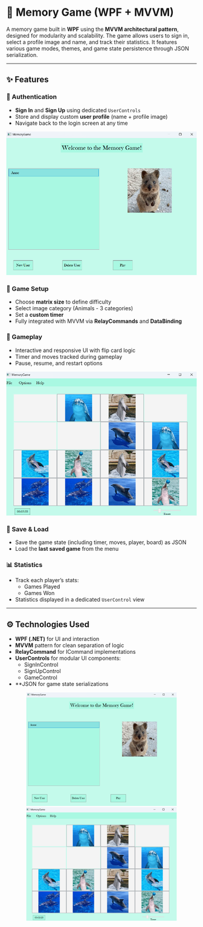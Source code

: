 # 🧠 Memory Game (WPF + MVVM)

A memory game built in **WPF** using the **MVVM architectural pattern**, designed for modularity and scalability. The game allows users to sign in, select a profile image and name, and track their statistics. It features various game modes, themes, and game state persistence through JSON serialization.

---

## ✨ Features

### 🔐 Authentication
- **Sign In** and **Sign Up** using dedicated `UserControls`
- Store and display custom **user profile** (name + profile image)
- Navigate back to the login screen at any time

![SignInUp](Game/images/game1.png)

### 🎯 Game Setup
- Choose **matrix size** to define difficulty
- Select image category (Animals - 3 categories)
- Set a **custom timer**
- Fully integrated with MVVM via **RelayCommands** and **DataBinding**

### 🧩 Gameplay
- Interactive and responsive UI with flip card logic
- Timer and moves tracked during gameplay
- Pause, resume, and restart options

![GamePlay](Game/images/game2.png)

### 💾 Save & Load
- Save the game state (including timer, moves, player, board) as JSON
- Load the **last saved game** from the menu

### 📊 Statistics
- Track each player’s stats:
  - Games Played
  - Games Won
- Statistics displayed in a dedicated `UserControl` view

---

## ⚙️ Technologies Used

- **WPF (.NET)** for UI and interaction
- **MVVM** pattern for clean separation of logic
- **RelayCommand** for ICommand implementations
- **UserControls** for modular UI components:
  - SignInControl
  - SignUpControl
  - GameControl
- **JSON for game state serializations

<p align="center">
  <img src="Game/images/game1.png" alt="Game" height="300">
  <img src="Game/images/game2.png" alt="Login" height="300">
</p>
